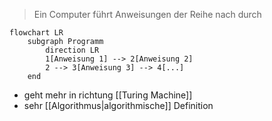 > Ein Computer führt Anweisungen der Reihe nach durch


```mermaid
flowchart LR
	subgraph Programm
		direction LR
		1[Anweisung 1] --> 2[Anweisung 2]
		2 --> 3[Anweisung 3] --> 4[...]
	end
```

- geht mehr in richtung [[Turing Machine]]
- sehr [[Algorithmus|algorithmische]] Definition